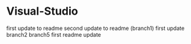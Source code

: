# Visual-Studio
first update to readme
second update to readme (branch1)
first update branch2
branch5 first readme update
